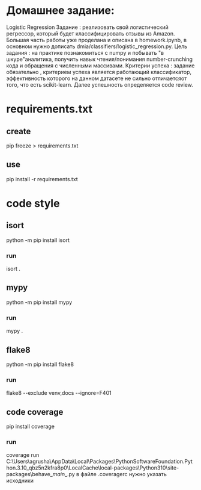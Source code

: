 # Домашнее задание:

Logistic Regression
Задание
: реализовать свой логистический регрессор, который будет классифицировать отзывы из Amazon. Большая часть работы уже проделана и описана в homework.ipynb, в основном нужно дописать dmia/classifiers/logistic_regression.py.
Цель задания
: на практике познакомиться с numpy и побывать "в шкуре"аналитика, получить навык чтения/понимания number-crunching кода и обращения с численными массивами.
Критерии успеха
: задание
обязательно
, критерием успеха является работающий классификатор, эффективность которого на данном датасете не сильно отличаетсяот того, что есть scikit-learn. Далее успешность определяется code review.

# requirements.txt
## create
pip freeze > requirements.txt
## use
pip install -r requirements.txt

# code style
## isort
python -m pip install isort
### run 
isort .
## mypy
python -m pip install mypy
### run 
mypy .
## flake8
python -m pip install flake8
### run
flake8 --exclude venv,docs --ignore=F401
## code coverage
pip install coverage
### run
coverage run C:\Users\agrusha\AppData\Local\Packages\PythonSoftwareFoundation.Python.3.10_qbz5n2kfra8p0\LocalCache\local-packages\Python310\site-packages\behave\__main__.py
в файле .coveragerc нужно указать исходники
